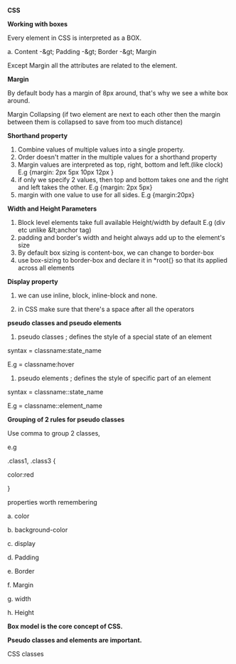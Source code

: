 **CSS**

**Working with boxes**

Every element in CSS is interpreted as a BOX.

a. Content -\&gt; Padding -\&gt; Border -\&gt; Margin

Except Margin all the attributes are related to the element.

**Margin**

By default body has a margin of 8px around, that&#39;s why we see a white box around.

Margin Collapsing (if two element are next to each other then the margin between them is collapsed to save from too much distance)

**Shorthand property**

1. Combine values of multiple values into a single property.
2. Order doesn&#39;t matter in the multiple values for a shorthand property
3. Margin values are interpreted as top, right, bottom and left.(like clock) E.g {margin: 2px 5px 10px 12px }
4. if only we specify 2 values, then top and bottom takes one and the right and left takes the other. E.g {margin: 2px 5px}
5. margin with one value to use for all sides. E.g {margin:20px}

**Width and Height Parameters**

1. Block level elements take full available Height/width by default E.g (div etc unlike \&lt;anchor tag)
2. padding and border&#39;s width and height always add up to the element&#39;s size
3. By default box sizing is content-box, we can change to border-box
4. use box-sizing to border-box and declare it in \*root{} so that its applied across all elements

**Display property**

1. we can use inline, block, inline-block and none.

1. in CSS make sure that there&#39;s a space after all the operators

**pseudo classes and pseudo elements**

1. pseudo classes ; defines the style of a special state of an element

syntax = classname:state\_name

E.g = classname:hover

1. pseudo elements ; defines the style of specific part of an element

syntax = classname::state\_name

E.g = classname::element\_name

**Grouping of 2 rules for pseudo classes**

Use comma to group 2 classes,

e.g

.class1, .class3 {

color:red

}

properties worth remembering

a. color

b. background-color

c. display

d. Padding

e. Border

f. Margin

g. width

h. Height

**Box model is the core concept of CSS.**

**Pseudo classes and elements are important.**

CSS classes
